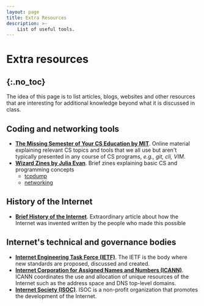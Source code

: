 ```yaml
---
layout: page
title: Extra Resources
description: >-
    List of useful tools.
---
```


# Extra resources
{:.no_toc}
---

The idea of this page is to list articles, blogs, websites and other resources that are interesting for additional knowledge beyond what it is discussed in class.

## Coding and networking tools

- [**The Missing Semester of Your CS Education by MIT**](https://missing.csail.mit.edu). Online material explaining relevant CS topics and tools that we all use but aren't typically presented in any course of CS programs, _e.g., git, cli, VIM_.
- [**Wizard Zines by Julia Evan**](https://wizardzines.com). Brief zines explaining basic CS and programming concepts
  - [tcpdump](https://jvns.ca/tcpdump-zine.pdf)
  - [networking](https://jvns.ca/networking-zine.pdf)

## History of the Internet

- [**Brief History of the Internet**](https://www.internetsociety.org/internet/history-internet/brief-history-internet/). Extraordinary article about how the Internet was invented written by the people who made this possible

## Internet's technical and governance bodies

- [**Internet Engineering Task Force (IETF)**](https://www.ietf.org). The IETF is the body where new standards are proposed, discussed and created.
- [**Internet Corporation for Assigned Names and Numbers (ICANN)**](https://www.icann.org/). ICANN coordinates the use and allocation of unique resources of the Internet such as the address space and DNS top-level domains.
- [**Internet Society (ISOC)**](https://www.internetsociety.org/). ISOC is a non-profit organization that promotes the development of the Internet.
